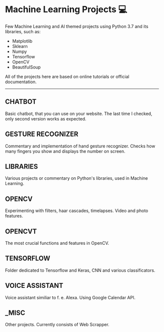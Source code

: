 # Machine Learning Projects 💻
Few Machine Learning and AI themed projects  using Python 3.7 and its libraries, such as:
- Matplotlib
- Sklearn
- Numpy
- Tensorflow
- OpenCV
- BeautifulSoup

All of the projects here are based on online tutorials or official documentation.

----------------------------------
## CHATBOT
Basic chatbot, that you can use on your website. The last time I checked, only second version works as expected.

## GESTURE RECOGNIZER
Commentary and implementation of hand gesture recognizer. Checks how many fingers you show and displays the number on screen.

## LIBRARIES
Various projects or commentary on Python's libraries, used in Machine Learning.

## OPENCV
Experimenting with filters, haar cascades, timelapses. Video and photo features.

## OPENCVT
The most crucial functions and features in OpenCV.

## TENSORFLOW
Folder dedicated to Tensorflow and Keras, CNN and various classificators.

## VOICE ASSISTANT
Voice assistant similiar to f. e. Alexa. Using Google Calendar API.

## _MISC
Other projects. Currently consists of Web Scrapper.
